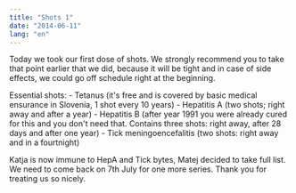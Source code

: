 ```yaml
---
title: "Shots 1"
date: "2014-06-11"
lang: "en"
---
```


Today we took our first dose of shots. We strongly recommend you to take that point earlier that we did, because it will be tight and in case of side effects, we could go off schedule right at the beginning.

Essential shots: - Tetanus (it's free and is covered by basic medical ensurance in Slovenia, 1 shot every 10 years) - Hepatitis A (two shots; right away and after a year) - Hepatitis B (after year 1991 you were already cured for this and you don't need that. Contains three shots: right away, after 28 days and after one year) - Tick meningoencefalitis (two shots: right away and in a fourtnight)

Katja is now immune to HepA and Tick bytes, Matej decided to take full list. We need to come back on 7th July for one more series. Thank you for treating us so nicely.

